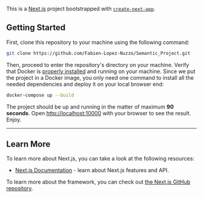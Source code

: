 This is a [Next.js](https://nextjs.org/) project bootstrapped with [`create-next-app`](https://github.com/vercel/next.js/tree/canary/packages/create-next-app).

## Getting Started

First, clone this repository to your machine using the following command:

```bash
git clone https://github.com/Fabien-Lopez-Nuzzo/Semantic_Project.git
```

Then, proceed to enter the repository's directory on your machine.
Verify that Docker is [properly installed](https://docs.docker.com/engine/install/) and running on your machine.
Since we put the project in a Docker image, you only need one command to install all the needed dependencies and deploy it on your local browser end:

```bash
docker-compose up --build
```

The project should be up and running in the matter of maximum **90 seconds**.
Open [http://localhost:10000](http://localhost:10000) with your browser to see the result.
Enjoy.

---

## Learn More

To learn more about Next.js, you can take a look at the following resources:

- [Next.js Documentation](https://nextjs.org/docs) - learn about Next.js features and API.

To learn more about the framework, you can check out [the Next.js GitHub repository](https://github.com/vercel/next.js/).
